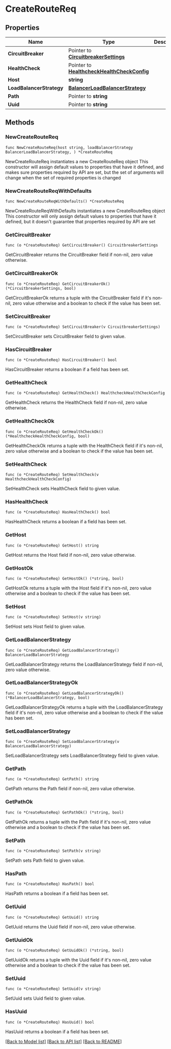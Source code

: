 # CreateRouteReq

## Properties

Name | Type | Description | Notes
------------ | ------------- | ------------- | -------------
**CircuitBreaker** | Pointer to [**CircuitbreakerSettings**](CircuitbreakerSettings.md) |  | [optional] 
**HealthCheck** | Pointer to [**HealthcheckHealthCheckConfig**](HealthcheckHealthCheckConfig.md) |  | [optional] 
**Host** | **string** |  | 
**LoadBalancerStrategy** | [**BalancerLoadBalancerStrategy**](BalancerLoadBalancerStrategy.md) |  | 
**Path** | Pointer to **string** |  | [optional] 
**Uuid** | Pointer to **string** |  | [optional] 

## Methods

### NewCreateRouteReq

`func NewCreateRouteReq(host string, loadBalancerStrategy BalancerLoadBalancerStrategy, ) *CreateRouteReq`

NewCreateRouteReq instantiates a new CreateRouteReq object
This constructor will assign default values to properties that have it defined,
and makes sure properties required by API are set, but the set of arguments
will change when the set of required properties is changed

### NewCreateRouteReqWithDefaults

`func NewCreateRouteReqWithDefaults() *CreateRouteReq`

NewCreateRouteReqWithDefaults instantiates a new CreateRouteReq object
This constructor will only assign default values to properties that have it defined,
but it doesn't guarantee that properties required by API are set

### GetCircuitBreaker

`func (o *CreateRouteReq) GetCircuitBreaker() CircuitbreakerSettings`

GetCircuitBreaker returns the CircuitBreaker field if non-nil, zero value otherwise.

### GetCircuitBreakerOk

`func (o *CreateRouteReq) GetCircuitBreakerOk() (*CircuitbreakerSettings, bool)`

GetCircuitBreakerOk returns a tuple with the CircuitBreaker field if it's non-nil, zero value otherwise
and a boolean to check if the value has been set.

### SetCircuitBreaker

`func (o *CreateRouteReq) SetCircuitBreaker(v CircuitbreakerSettings)`

SetCircuitBreaker sets CircuitBreaker field to given value.

### HasCircuitBreaker

`func (o *CreateRouteReq) HasCircuitBreaker() bool`

HasCircuitBreaker returns a boolean if a field has been set.

### GetHealthCheck

`func (o *CreateRouteReq) GetHealthCheck() HealthcheckHealthCheckConfig`

GetHealthCheck returns the HealthCheck field if non-nil, zero value otherwise.

### GetHealthCheckOk

`func (o *CreateRouteReq) GetHealthCheckOk() (*HealthcheckHealthCheckConfig, bool)`

GetHealthCheckOk returns a tuple with the HealthCheck field if it's non-nil, zero value otherwise
and a boolean to check if the value has been set.

### SetHealthCheck

`func (o *CreateRouteReq) SetHealthCheck(v HealthcheckHealthCheckConfig)`

SetHealthCheck sets HealthCheck field to given value.

### HasHealthCheck

`func (o *CreateRouteReq) HasHealthCheck() bool`

HasHealthCheck returns a boolean if a field has been set.

### GetHost

`func (o *CreateRouteReq) GetHost() string`

GetHost returns the Host field if non-nil, zero value otherwise.

### GetHostOk

`func (o *CreateRouteReq) GetHostOk() (*string, bool)`

GetHostOk returns a tuple with the Host field if it's non-nil, zero value otherwise
and a boolean to check if the value has been set.

### SetHost

`func (o *CreateRouteReq) SetHost(v string)`

SetHost sets Host field to given value.


### GetLoadBalancerStrategy

`func (o *CreateRouteReq) GetLoadBalancerStrategy() BalancerLoadBalancerStrategy`

GetLoadBalancerStrategy returns the LoadBalancerStrategy field if non-nil, zero value otherwise.

### GetLoadBalancerStrategyOk

`func (o *CreateRouteReq) GetLoadBalancerStrategyOk() (*BalancerLoadBalancerStrategy, bool)`

GetLoadBalancerStrategyOk returns a tuple with the LoadBalancerStrategy field if it's non-nil, zero value otherwise
and a boolean to check if the value has been set.

### SetLoadBalancerStrategy

`func (o *CreateRouteReq) SetLoadBalancerStrategy(v BalancerLoadBalancerStrategy)`

SetLoadBalancerStrategy sets LoadBalancerStrategy field to given value.


### GetPath

`func (o *CreateRouteReq) GetPath() string`

GetPath returns the Path field if non-nil, zero value otherwise.

### GetPathOk

`func (o *CreateRouteReq) GetPathOk() (*string, bool)`

GetPathOk returns a tuple with the Path field if it's non-nil, zero value otherwise
and a boolean to check if the value has been set.

### SetPath

`func (o *CreateRouteReq) SetPath(v string)`

SetPath sets Path field to given value.

### HasPath

`func (o *CreateRouteReq) HasPath() bool`

HasPath returns a boolean if a field has been set.

### GetUuid

`func (o *CreateRouteReq) GetUuid() string`

GetUuid returns the Uuid field if non-nil, zero value otherwise.

### GetUuidOk

`func (o *CreateRouteReq) GetUuidOk() (*string, bool)`

GetUuidOk returns a tuple with the Uuid field if it's non-nil, zero value otherwise
and a boolean to check if the value has been set.

### SetUuid

`func (o *CreateRouteReq) SetUuid(v string)`

SetUuid sets Uuid field to given value.

### HasUuid

`func (o *CreateRouteReq) HasUuid() bool`

HasUuid returns a boolean if a field has been set.


[[Back to Model list]](../README.md#documentation-for-models) [[Back to API list]](../README.md#documentation-for-api-endpoints) [[Back to README]](../README.md)


